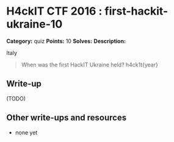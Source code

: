 # H4ckIT CTF 2016 : first-hackit-ukraine-10

**Category:** quiz
**Points:** 10
**Solves:**
**Description:**

Italy

> When was the first HackIT Ukraine held?  h4ck1t{year}

## Write-up

(TODO)

## Other write-ups and resources

* none yet
